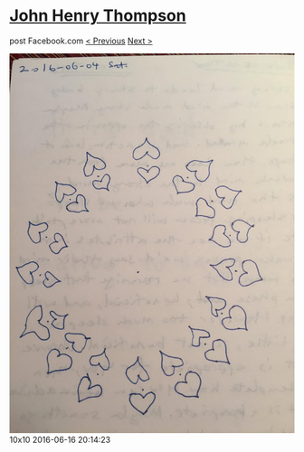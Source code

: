 # [John Henry Thompson](../README.md)
post Facebook.com
[< Previous](2016-06-16-1.md) [Next >](2016-06-16-3.md)

[![](../media/2016-06-16/10x10-11.jpg)](../README.md)
10x10
2016-06-16 20:14:23